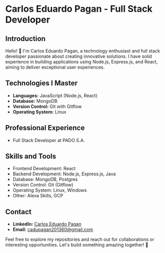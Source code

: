 # Carlos Eduardo Pagan - Full Stack Developer

## Introduction
Hello! 👋 I'm Carlos Eduardo Pagan, a technology enthusiast and full stack developer passionate about creating innovative solutions. I have solid experience in building applications using Node.js, Express.js, and React, aiming to deliver exceptional user experiences.

## Technologies I Master
- **Languages:** JavaScript (Node.js, React)
- **Database:** MongoDB
- **Version Control:** Git with Gitflow
- **Operating System:** Linux

## Professional Experience
- Full Stack Developer at PADO S.A.

## Skills and Tools
- Frontend Development: React
- Backend Development: Node.js, Express.js, Java
- Database: MongoDB, Postgres
- Version Control: Git (Gitflow)
- Operating System: Linux, Windows
- Other: Alexa Skills, GCP

## Contact
- **LinkedIn:** [Carlos Eduardo Pagan](https://www.linkedin.com/in/carlos-eduardo-pagan-88511214b/)
- **Email:** cadupagan201360@gmail.com

Feel free to explore my repositories and reach out for collaborations or interesting opportunities. Let's build something amazing together! 🚀
